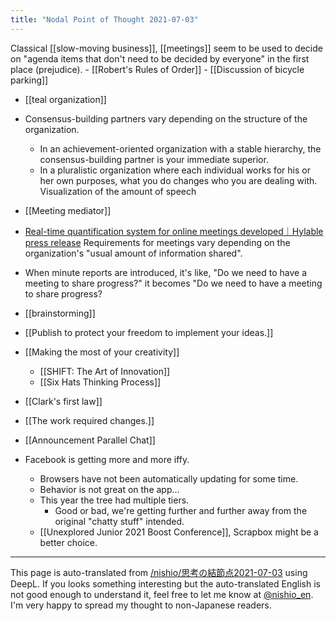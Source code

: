```yaml
---
title: "Nodal Point of Thought 2021-07-03"
---
```


Classical [[slow-moving business]], [[meetings]] seem to be used to decide on "agenda items that don't need to be decided by everyone" in the first place (prejudice).
    - [[Robert's Rules of Order]]
    - [[Discussion of bicycle parking]]
- [[teal organization]]
- Consensus-building partners vary depending on the structure of the organization.
    - In an achievement-oriented organization with a stable hierarchy, the consensus-building partner is your immediate superior.
    - In a pluralistic organization where each individual works for his or her own purposes, what you do changes who you are dealing with.
Visualization of the amount of speech
- [[Meeting mediator]]
- [Real-time quantification system for online meetings developed｜Hylable press release](https://prtimes.jp/main/html/rd/p/000000001.000058655.html)
Requirements for meetings vary depending on the organization's "usual amount of information shared".
- When minute reports are introduced, it's like, "Do we need to have a meeting to share progress?" it becomes "Do we need to have a meeting to share progress?

- [[brainstorming]]

- [[Publish to protect your freedom to implement your ideas.]]

- [[Making the most of your creativity]]
    - [[SHIFT: The Art of Innovation]]
    - [[Six Hats Thinking Process]]


- [[Clark's first law]]


- [[The work required changes.]]


- [[Announcement Parallel Chat]]
- Facebook is getting more and more iffy.
    - Browsers have not been automatically updating for some time.
    - Behavior is not great on the app...
    - This year the tree had multiple tiers.
        - Good or bad, we're getting further and further away from the original "chatty stuff" intended.
    - [[Unexplored Junior 2021 Boost Conference]], Scrapbox might be a better choice.

---
This page is auto-translated from [/nishio/思考の結節点2021-07-03](https://scrapbox.io/nishio/思考の結節点2021-07-03) using DeepL. If you looks something interesting but the auto-translated English is not good enough to understand it, feel free to let me know at [@nishio_en](https://twitter.com/nishio_en). I'm very happy to spread my thought to non-Japanese readers.